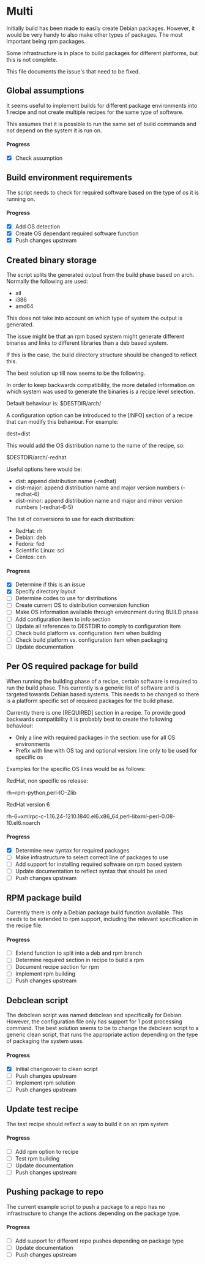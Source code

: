 # Multi

Initially build has been made to easily create Debian packages. However,
it would be very handy to also make other types of packages. The most important
being rpm packages.

Some infrastructure is in place to build packages for different platforms, but
this is not complete.

This file documents the issue's that need to be fixed.

## Global assumptions

It seems useful to implement builds for different package environments into
1 recipe and not create multiple recipes for the same type of software.

This assumes that it is possible to run the same set of build commands and
not depend on the system it is run on.

#### Progress

* [x] Check assumption

## Build environment requirements

The script needs to check for required software based on the type of os it
is running on.

#### Progress

* [x] Add OS detection
* [x] Create OS dependant required software function
* [x] Push changes upstream

## Created binary storage

The script splits the generated output from the build phase based on arch.
Normally the following are used:

* all
* i386
* amd64

This does not take into account on which type of system the output is generated.

The issue might be that an rpm based system might generate different binaries
and links to different libraries than a deb based system.

If this is the case, the build directory structure should be changed to reflect
this.

The best solution up till now seems to be the following.

In order to keep backwards compatibility, the more detailed information on
which system was used to generate the binaries is a recipe level selection.

Default behaviour is:
 $DESTDIR/arch/<recipename>

A configuration option can be introduced to the [INFO] section of a recipe
that can modify this behaviour. For example:

 dest=dist

This would add the OS distribution name to the name of the recipe, so:

 $DESTDIR/arch/<recipename>-redhat

Useful options here would be:

* dist: append distribution name (-redhat)
* dist-major: append distribution name and major version numbers (-redhat-6)
* dist-minor: append distribution name and major and minor version numbers (-redhat-6-5)

The list of conversions to use for each distribution:

* RedHat: rh
* Debian: deb
* Fedora: fed
* Scientific Linux: sci
* Centos: cen

#### Progress

* [x] Determine if this is an issue
* [x] Specify directory layout
* [ ] Determine codes to use for distributions
* [ ] Create current OS to distribution conversion function
* [ ] Make OS information available through environment during BUILD phase
* [ ] Add configuration item to info section
* [ ] Update all references to DESTDIR to comply to configuration item
* [ ] Check build platform vs. configuration item when building
* [ ] Check build platform vs. configuration item when packaging
* [ ] Update documentation

## Per OS required package for build

When running the building phase of a recipe, certain software is required
to run the build phase. This currently is a generic list of software and is
targeted towards Debian based systems. This needs to be changed so there is
a platform specific set of required packages for the build phase.

Currently there is one [REQUIRED] section in a recipe. To provide good backwards
compatibility it is probably best to create the following behaviour:

* Only a line with required packages in the section: use for all OS environments
* Prefix with line with OS tag and optional version: line only to be used for specific os

Examples for the specific OS lines would be as follows:

RedHat, non specific os release:

rh=rpm-python,perl-IO-Zlib

RedHat version 6

rh-6=xmlrpc-c-1.16.24-1210.1840.el6.x86_64,perl-libxml-perl-0.08-10.el6.noarch

#### Progress

* [x] Determine new syntax for required packages
* [ ] Make infrastructure to select correct line of packages to use
* [ ] Add support for installing required software on rpm based system
* [ ] Update documentation to reflect syntax that should be used
* [ ] Push changes upstream

## RPM package build

Currently there is only a Debian package build function available. This
needs to be extended to rpm support, including the relevant specification
in the recipe file.

#### Progress

* [ ] Extend function to split into a deb and rpm branch
* [ ] Determine required section in recipe to build a rpm
* [ ] Document recipe section for rpm
* [ ] Implement rpm building
* [ ] Push changes upstream

## Debclean script

The debclean script was named debclean and specifically for Debian. However,
the configuration file only has support for 1 post processing command. The
best solution seems to be to change the debclean script to a generic clean
script, that runs the appropriate action depending on the type of packaging
the system uses.

#### Progress

* [x] Initial changeover to clean script
* [ ] Push changes upstream
* [ ] Implement rpm solution
* [ ] Push changes upstream

## Update test recipe

The test recipe should reflect a way to build it on an rpm system

#### Progress

* [ ] Add rpm option to recipe
* [ ] Test rpm building
* [ ] Update documentation
* [ ] Push changes upstream

## Pushing package to repo

The current example script to push a package to a repo has no infrastructure
to change the actions depending on the package type.

#### Progress

* [ ] Add support for different repo pushes depending on package type
* [ ] Update documentation
* [ ] Push changes upstream
